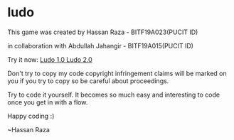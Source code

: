 # ludo
This game was created by Hassan Raza - BITF19A023(PUCIT ID)

in collaboration with Abdullah Jahangir - BITF19A015(PUCIT ID)

<p>Try it now:  <a href="https://raza023.github.io/ludo/" target="_blank"> Ludo 1.0 </a> <a href="http://razabhai.epizy.com/ludo/index.html" target="_blank"> Ludo 2.0 </a> </p>

Don't try to copy my code copyright infringement claims will be marked on you if you try to copy so be careful about proceedings.

Try to code it yourself. It becomes so much easy and interesting to code once you get in with a flow.

Happy coding :)

~Hassan Raza
